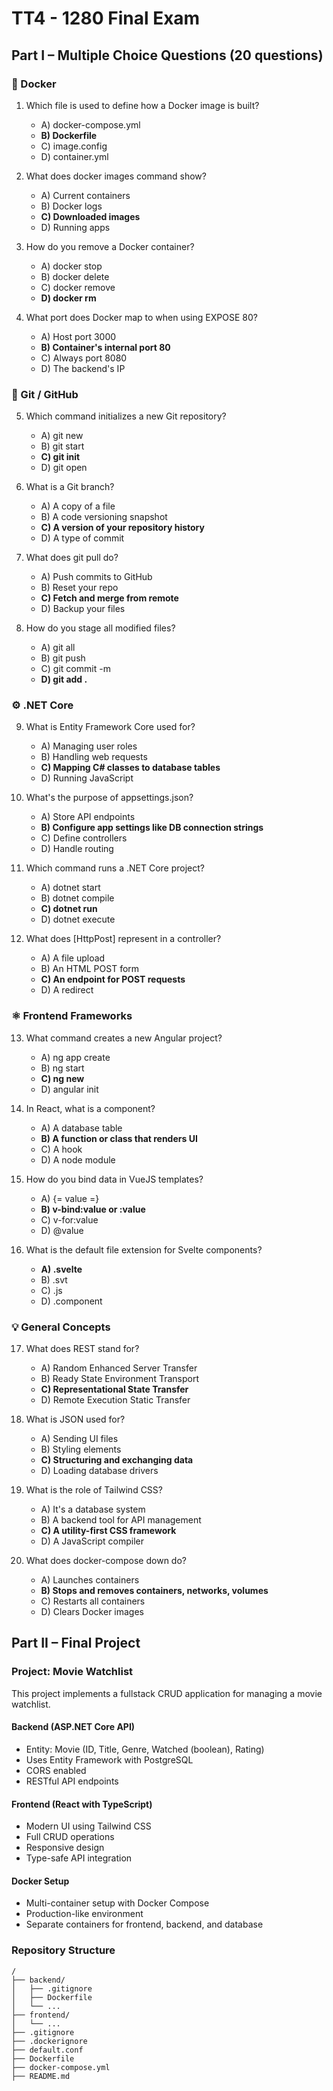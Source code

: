 # TT4 - 1280 Final Exam

## Part I – Multiple Choice Questions (20 questions)

### 🐳 Docker

1. Which file is used to define how a Docker image is built?
   - A) docker-compose.yml
   - **B) Dockerfile**
   - C) image.config
   - D) container.yml

2. What does docker images command show?
   - A) Current containers
   - B) Docker logs
   - **C) Downloaded images**
   - D) Running apps

3. How do you remove a Docker container?
   - A) docker stop
   - B) docker delete
   - C) docker remove
   - **D) docker rm**

4. What port does Docker map to when using EXPOSE 80?
   - A) Host port 3000
   - **B) Container's internal port 80**
   - C) Always port 8080
   - D) The backend's IP

### 🌿 Git / GitHub

5. Which command initializes a new Git repository?
   - A) git new
   - B) git start
   - **C) git init**
   - D) git open

6. What is a Git branch?
   - A) A copy of a file
   - B) A code versioning snapshot
   - **C) A version of your repository history**
   - D) A type of commit

7. What does git pull do?
   - A) Push commits to GitHub
   - B) Reset your repo
   - **C) Fetch and merge from remote**
   - D) Backup your files

8. How do you stage all modified files?
   - A) git all
   - B) git push
   - C) git commit -m
   - **D) git add .**

### ⚙️ .NET Core

9. What is Entity Framework Core used for?
   - A) Managing user roles
   - B) Handling web requests
   - **C) Mapping C# classes to database tables**
   - D) Running JavaScript

10. What's the purpose of appsettings.json?
    - A) Store API endpoints
    - **B) Configure app settings like DB connection strings**
    - C) Define controllers
    - D) Handle routing

11. Which command runs a .NET Core project?
    - A) dotnet start
    - B) dotnet compile
    - **C) dotnet run**
    - D) dotnet execute

12. What does [HttpPost] represent in a controller?
    - A) A file upload
    - B) An HTML POST form
    - **C) An endpoint for POST requests**
    - D) A redirect

### ⚛️ Frontend Frameworks

13. What command creates a new Angular project?
    - A) ng app create
    - B) ng start
    - **C) ng new**
    - D) angular init

14. In React, what is a component?
    - A) A database table
    - **B) A function or class that renders UI**
    - C) A hook
    - D) A node module

15. How do you bind data in VueJS templates?
    - A) {= value =}
    - **B) v-bind:value or :value**
    - C) v-for:value
    - D) @value

16. What is the default file extension for Svelte components?
    - **A) .svelte**
    - B) .svt
    - C) .js
    - D) .component

### 💡 General Concepts

17. What does REST stand for?
    - A) Random Enhanced Server Transfer
    - B) Ready State Environment Transport
    - **C) Representational State Transfer**
    - D) Remote Execution Static Transfer

18. What is JSON used for?
    - A) Sending UI files
    - B) Styling elements
    - **C) Structuring and exchanging data**
    - D) Loading database drivers

19. What is the role of Tailwind CSS?
    - A) It's a database system
    - B) A backend tool for API management
    - **C) A utility-first CSS framework**
    - D) A JavaScript compiler

20. What does docker-compose down do?
    - A) Launches containers
    - **B) Stops and removes containers, networks, volumes**
    - C) Restarts all containers
    - D) Clears Docker images

## Part II – Final Project

### Project: Movie Watchlist

This project implements a fullstack CRUD application for managing a movie watchlist.

#### Backend (ASP.NET Core API)
- Entity: Movie (ID, Title, Genre, Watched (boolean), Rating)
- Uses Entity Framework with PostgreSQL
- CORS enabled
- RESTful API endpoints

#### Frontend (React with TypeScript)
- Modern UI using Tailwind CSS
- Full CRUD operations
- Responsive design
- Type-safe API integration

#### Docker Setup
- Multi-container setup with Docker Compose
- Production-like environment
- Separate containers for frontend, backend, and database

### Repository Structure
```
/
├── backend/
│   ├── .gitignore
│   ├── Dockerfile
│   └── ...
├── frontend/
│   └── ...
├── .gitignore
├── .dockerignore
├── default.conf
├── Dockerfile
├── docker-compose.yml
├── README.md
``` 
